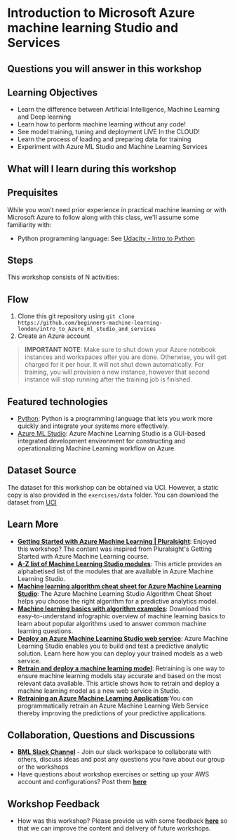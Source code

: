 # Introduction to Microsoft Azure machine learning Studio and Services

## Questions you will answer in this workshop

## Learning Objectives

- Learn the difference between Artificial Intelligence, Machine Learning and Deep learning
- Learn how to perform machine learning without any code!
- See model training, tuning and deployment LIVE In the CLOUD!
- Learn the process of loading and preparing data for training
- Experiment with Azure ML Studio and Machine Learning Services

## What will I learn during this workshop

## Prequisites

While you won't need prior experience in practical machine learning or with Microsoft Azure to follow along with this class, we'll assume some familiarity with:

- Python programming language: See [Udacity - Intro to Python](https://eu.udacity.com/course/introduction-to-python--ud1110)

## Steps

This workshop consists of N activities:

## Flow

1. Clone this git repository using `git clone https://github.com/beginners-machine-learning-london/intro_to_Azure_ml_studio_and_services`
2. Create an Azure account

> **IMPORTANT NOTE**: Make sure to shut down your Azure notebook instances and workspaces after you are done. Otherwise, you will get charged for it per hour. It will not shut down automatically. For training, you will provision a new instance, however that second instance will stop running after the training job is finished.

## Featured technologies

- [Python](https://www.python.org/): Python is a programming language that lets you work more quickly and integrate your systems more effectively.
- [Azure ML Studio](https://studio.azureml.net/): Azure Machine Learning Studio is a GUI-based integrated development environment for constructing and operationalizing Machine Learning workflow on Azure.

## Dataset Source

The dataset for this workshop can be obtained via UCI. However, a static copy is also provided in the `exercises/data` folder. You can download the dataset from [UCI](https://archive.ics.uci.edu/ml/datasets/statlog+(german+credit+data))

## Learn More

- **[Getting Started with Azure Machine Learning | Pluralsight](https://www.pluralsight.com/courses/azure-machine-learning-getting-started)**: Enjoyed this workshop? The content was inspired from Pluralsight's Getting Started with Azure Machine Learning course.
- **[A-Z list of Machine Learning Studio modules](https://docs.microsoft.com/en-us/azure/machine-learning/studio-module-reference/a-z-module-list)**: This article provides an alphabetised list of the modules that are available in Azure Machine Learning Studio.
- **[Machine learning algorithm cheat sheet for Azure Machine Learning Studio](https://docs.microsoft.com/en-us/azure/machine-learning/studio/algorithm-cheat-sheet)**: The Azure Machine Learning Studio Algorithm Cheat Sheet helps you choose the right algorithm for a predictive analytics model.
- **[Machine learning basics with algorithm examples](https://docs.microsoft.com/en-us/azure/machine-learning/studio/basics-infographic-with-algorithm-examples)**: Download this easy-to-understand infographic overview of machine learning basics to learn about popular algorithms used to answer common machine learning questions.
- **[Deploy an Azure Machine Learning Studio web service](https://docs.microsoft.com/en-us/azure/machine-learning/studio/publish-a-machine-learning-web-service)**: Azure Machine Learning Studio enables you to build and test a predictive analytic solution. Learn here how you can deploy your trained models as a web service.
- **[Retrain and deploy a machine learning model](https://docs.microsoft.com/en-us/azure/machine-learning/studio/retrain-machine-learning-model)**: Retraining is one way to ensure machine learning models stay accurate and based on the most relevant data available. This article shows how to retrain and deploy a machine learning model as a new web service in Studio. 
- **[Retraining an Azure Machine Learning Application](http://aihelpwebsite.com/Blog/EntryId/1022/Retraining-an-Azure-Machine-Learning-Application)**:You can  programmatically retrain an Azure Machine Learning Web Service thereby improving the predictions of your predictive applications.



## Collaboration, Questions and Discussions

- [**BML Slack Channel**](http://tiny.cc/bmlslack) - Join our slack workspace to collaborate with others, discuss ideas and post any questions you have about our group or the workshops
- Have questions about workshop exercises or setting up your AWS account and configurations? Post them [**here**](https://app.slack.com/client/TLQ81UB7A/CLHTZDGGZ)

## Workshop Feedback

- How was this workshop? Please provide us with some feedback [**here**](http://tiny.cc/BMLfeedback) so that we can improve the content and delivery of future workshops.
